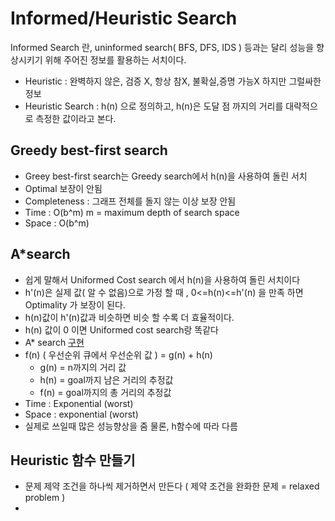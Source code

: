 # Informed/Heuristic Search

Informed Search 란, uninformed search( BFS, DFS, IDS ) 등과는 달리 성능을 향상시키기 위해 주어진 정보를 활용하는 서치이다.

- Heuristic : 완벽하지 않은, 검증 X, 항상 참X, 불확실,증명 가능X 하지만 그럴싸한 정보
- Heuristic Search : h(n) 으로 정의하고, h(n)은 도달 점 까지의 거리를 대략적으로 측정한 값이라고 본다.

## Greedy best-first search
- Greey best-first search는 Greedy search에서 h(n)을 사용하여 돌린 서치
- Optimal 보장이 안됨
- Completeness : 그래프 전체를 돌지 않는 이상 보장 안됨
- Time : O(b^m)  m = maximum depth of search space
- Space : O(b^m)

## A*search
- 쉽게 말해서 Uniformed Cost search 에서 h(n)을 사용하여 돌린 서치이다
- h'(n)은 실제 값( 알 수 없음)으로 가정 할 때 , 0<=h(n)<=h'(n) 을 만족 하면 Optimality 가 보장이 된다.
- h(n)값이 h'(n)값과 비슷하면 비슷 할 수록 더 효율적이다.
- h(n) 값이 0 이면 Uniformed cost search랑 똑같다
- A* search [구현](./a_star.py)
- f(n) ( 우선순위 큐에서 우선순위 값 ) = g(n) + h(n)
    - g(n) = n까지의 거리 값
    - h(n) = goal까지 남은 거리의 추정값
    - f(n) = goal까지의 총 거리의 추정값
- Time : Exponential (worst)
- Space : exponential (worst)
- 실제로 쓰일때 많은 성능향상을 줌 물론, h함수에 따라 다름

## Heuristic 함수 만들기
- 문제 제약 조건을 하나씩 제거하면서 만든다 ( 제약 조건을 완화한 문제 = relaxed problem )
- 